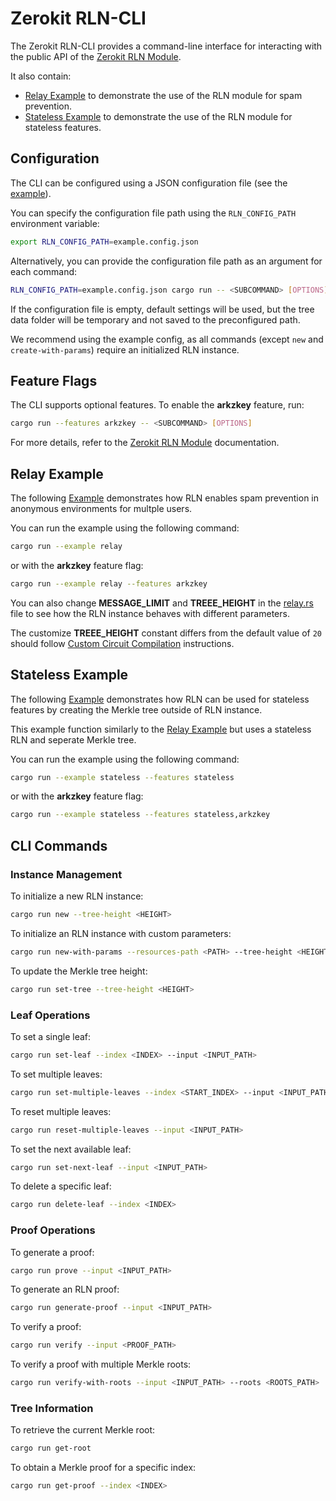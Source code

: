 # Zerokit RLN-CLI

The Zerokit RLN-CLI provides a command-line interface for interacting with the public API of the [Zerokit RLN Module](../rln/README.md).

It also contain:

+ [Relay Example](#relay-example) to demonstrate the use of the RLN module for spam prevention.
+ [Stateless Example](#stateless-example) to demonstrate the use of the RLN module for stateless features.

## Configuration

The CLI can be configured using a JSON configuration file (see the [example](example.config.json)).

You can specify the configuration file path using the `RLN_CONFIG_PATH` environment variable:

```bash
export RLN_CONFIG_PATH=example.config.json
```

Alternatively, you can provide the configuration file path as an argument for each command:

```bash
RLN_CONFIG_PATH=example.config.json cargo run -- <SUBCOMMAND> [OPTIONS]
```

If the configuration file is empty, default settings will be used, but the tree data folder will be temporary and not saved to the preconfigured path.

We recommend using the example config, as all commands (except `new` and `create-with-params`) require an initialized RLN instance.

## Feature Flags

The CLI supports optional features. To enable the **arkzkey** feature, run:

```bash
cargo run --features arkzkey -- <SUBCOMMAND> [OPTIONS]
```

For more details, refer to the [Zerokit RLN Module](../rln/README.md) documentation.

## Relay Example

The following [Example](src/examples/relay.rs) demonstrates how RLN enables spam prevention in anonymous environments for multple users.

You can run the example using the following command:

```bash
cargo run --example relay
```

or with the **arkzkey** feature flag:

```bash
cargo run --example relay --features arkzkey
```

You can also change **MESSAGE_LIMIT** and **TREEE_HEIGHT** in the [relay.rs](src/examples/relay.rs) file to see how the RLN instance behaves with different parameters.

The customize **TREEE_HEIGHT** constant differs from the default value of `20` should follow [Custom Circuit Compilation](../rln/README.md#advanced-custom-circuit-compilation) instructions.

## Stateless Example

The following [Example](src/examples/stateless.rs) demonstrates how RLN can be used for stateless features by creating the Merkle tree outside of RLN instance.

This example function similarly to the [Relay Example](#relay-example) but uses a stateless RLN and seperate Merkle tree.

You can run the example using the following command:

```bash
cargo run --example stateless --features stateless
```

or with the **arkzkey** feature flag:

```bash
cargo run --example stateless --features stateless,arkzkey
```

## CLI Commands

### Instance Management

To initialize a new RLN instance:

```bash
cargo run new --tree-height <HEIGHT>
```

To initialize an RLN instance with custom parameters:

```bash
cargo run new-with-params --resources-path <PATH> --tree-height <HEIGHT>
```

To update the Merkle tree height:

```bash
cargo run set-tree --tree-height <HEIGHT>
```

### Leaf Operations

To set a single leaf:

```bash
cargo run set-leaf --index <INDEX> --input <INPUT_PATH>
```

To set multiple leaves:

```bash
cargo run set-multiple-leaves --index <START_INDEX> --input <INPUT_PATH>
```

To reset multiple leaves:

```bash
cargo run reset-multiple-leaves --input <INPUT_PATH>
```

To set the next available leaf:

```bash
cargo run set-next-leaf --input <INPUT_PATH>
```

To delete a specific leaf:

```bash
cargo run delete-leaf --index <INDEX>
```

### Proof Operations

To generate a proof:

```bash
cargo run prove --input <INPUT_PATH>
```

To generate an RLN proof:

```bash
cargo run generate-proof --input <INPUT_PATH>
```

To verify a proof:

```bash
cargo run verify --input <PROOF_PATH>
```

To verify a proof with multiple Merkle roots:

```bash
cargo run verify-with-roots --input <INPUT_PATH> --roots <ROOTS_PATH>
```

### Tree Information

To retrieve the current Merkle root:

```bash
cargo run get-root
```

To obtain a Merkle proof for a specific index:

```bash
cargo run get-proof --index <INDEX>
```

